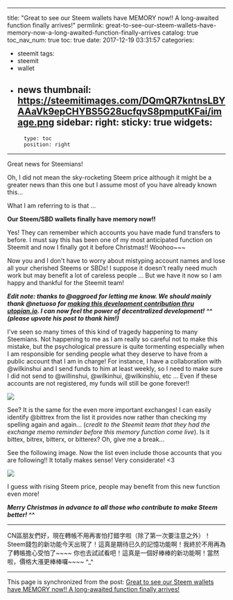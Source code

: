 
---
title: "Great to see our Steem wallets have MEMORY now!! A long-awaited function finally arrives!"
permlink: great-to-see-our-steem-wallets-have-memory-now-a-long-awaited-function-finally-arrives
catalog: true
toc_nav_num: true
toc: true
date: 2017-12-19 03:31:57
categories:
- steemit
tags:
- steemit
- wallet
- news
thumbnail: https://steemitimages.com/DQmQR7kntnsLBYAAaVk9epCHYBS5G28ucfqvS8pmputKFai/image.png
sidebar:
    right:
        sticky: true
widgets:
    -
        type: toc
        position: right
---


Great news for Steemians!

Oh, I did not mean the sky-rocketing Steem price although it might be a greater news than this one but I assume most of you have already known this...

What I am referring to is that ...

**Our Steem/SBD wallets finally have memory now!!**

Yes! They can remember which accounts you have made fund transfers to before. I must say this has been one of my most anticipated function on Steemit and now I finally got it before Christmas!! Woohoo~~~

Now you and I don't have to worry about mistyping account names and lose all your cherished Steems or SBDs! I suppose it doesn't really need much work but may benefit a lot of careless people ... But we have it now so I am happy and thankful for the Steemit team!

***Edit note: thanks to @aggroed for letting me know. We should mainly thank @netuoso for [making this development contribution thru utopian.io](https://steemit.com/steemdev/@netuoso/check-out-the-new-transfer-autocomplete). I can now feel the power of decentralized development! ^^ (please upvote his post to thank him!)***

I've seen so many times of this kind of tragedy happening to many Steemians. Not happening to me as I am really so careful not to make this mistake, but the psychological pressure is quite tormenting especially when I am responsible for sending people what they deserve to have from a public account that I am in charge! For instance, I have a collaboration with @wilkinshui and I send funds to him at least weekly, so I need to make sure I did not send to @willinshui, @wilkinhui, @wilkinshiu, etc ... Even if these accounts are not registered, my funds will still be gone forever!! 

![](https://steemitimages.com/DQmQR7kntnsLBYAAaVk9epCHYBS5G28ucfqvS8pmputKFai/image.png)

See? It is the same for the even more important exchanges! I can easily identify @bittrex from the list it provides now rather than checking my spelling again and again... (*credit to the Steemit team that they had the exchange memo reminder before this memory function come live*). Is it bittex, bitrex, bitterx, or bitterex? Oh, give me a break... 

See the following image. Now the list even include those accounts that you are following!! It totally makes sense! Very considerate! <3

![](https://steemitimages.com/DQmc7nQyra9M3qvh34vA84PRGcThwEkeSMz4WZssmi58hnD/image.png)

I guess with rising Steem price, people may benefit from this new function even more!

***Merry Christmas in advance to all those who contribute to make Steem better! ^^***

*****

CN區朋友們好，現在轉帳不用再害怕打錯字啦（除了第一次要注意之外）！Steem錢包的新功能今天出現了！這真是期待已久的記憶功能啊！我終於不用再為了轉帳擔心受怕了~~~~ 你也去試試看吧！這真是一個好棒棒的新功能啊！當然啦，價格大漲更棒棒囉~~~~ ^_^

- - -

This page is synchronized from the post: [Great to see our Steem wallets have MEMORY now!! A long-awaited function finally arrives!](https://steemit.com/@deanliu/great-to-see-our-steem-wallets-have-memory-now-a-long-awaited-function-finally-arrives)
